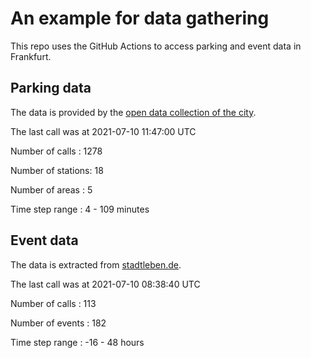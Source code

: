 # An example for data gathering

This repo uses the GitHub Actions to access parking and event data in Frankfurt.

## Parking data
The data is provided by the [open data collection of the city](https://www.offenedaten.frankfurt.de/).

The last call was at 2021-07-10 11:47:00 UTC

Number of calls   : 1278

Number of stations:   18

Number of areas   :    5

Time step range   :    4 -  109 minutes


## Event data
The data is extracted from [stadtleben.de](https://stadtleben.de/frankfurt/).

The last call was at 2021-07-10 08:38:40 UTC

Number of calls   : 113

Number of events  : 182

Time step range   : -16 -  48 hours

